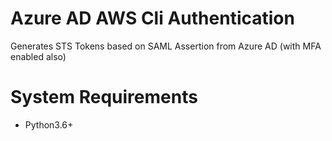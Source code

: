 # Azure AD AWS Cli Authentication

Generates STS Tokens based on SAML Assertion from Azure AD (with MFA enabled also)


# System Requirements

* Python3.6+
